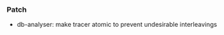 <!--
A new scriv changelog fragment.

Uncomment the section that is right (remove the HTML comment wrapper).
-->


### Patch

- db-analyser: make tracer atomic to prevent undesirable interleavings


<!--
### Non-Breaking

- A bullet item for the Non-Breaking category.

-->
<!--
### Breaking

- A bullet item for the Breaking category.

-->
